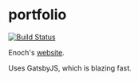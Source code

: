 # portfolio

[![Build Status](https://travis-ci.com/Enochen/portfolio.svg?branch=master)](https://travis-ci.com/Enochen/portfolio)

Enoch's [website](https://enochen.me).

Uses GatsbyJS, which is blazing fast.
